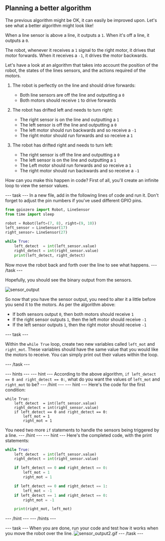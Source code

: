 ## Planning a better algorithm

The previous algorithm might be OK, it can easily be improved upon. Let's see what a better algorithm might look like!

When a line sensor is above a line, it outputs a `1`. When it's off a line, it outputs a `0`.

The robot, whenever it receives a `1` signal to the right motor, it drives that motor forwards. When it receives a `-1`, it drives the motor backwards.

Let's have a look at an algorithm that takes into account the position of the robot, the states of the lines sensors, and the actions required of the motors.

1. The robot is perfectly on the line and should drive forwards:
   - Both line sensors are off the line and outputting a `0`
   - Both motors should receive `1` to drive forwards
   
2. The robot has drifted left and needs to turn right:
   - The right sensor is on the line and outputting a `1`
   - The left sensor is off the line and outputting a `0`
   - The left motor should run backwards and so receive a `-1`
   - The right motor should run forwards and so receive a `1`
   
3. The robot has drifted right and needs to turn left:
   - The right sensor is off the line and outputting a `0`
   - The left sensor is on the line and outputting a `1`
   - The Left motor should run forwards and so receive a `1`
   - The right motor should run backwards and so receive a `-1`
   
How can you make this happen in code? First of all, you'll create an infinite loop to view the sensor values.

--- task ---
In a new file, add in the following lines of code and run it. Don't forget to adjust the pin numbers if you've used different GPIO pins.

```python
from gpiozero import Robot, LineSensor
from time import sleep

robot = Robot(left=(7, 8), right=(9, 10)) 
left_sensor = LineSensor(17)
right_sensor= LineSensor(27)

while True:
	left_detect  = int(left_sensor.value)
	right_detect = int(right_sensor.value)
	print(left_detect, right_detect)
```
Now move the robot back and forth over the line to see what happens.
--- /task ---

Hopefully, you should see the binary output from the sensors.

![sensor_output](images/sensor_output.gif)

So now that you have the sensor output, you need to alter it a little before you send it to the motors. As per the algorithm above:
- If both sensors output `0`, then both motors should receive `1`
- If the right sensor outputs `1`, then the left motor should receive `-1`
- If the left sensor outputs `1`, then the right motor should receive `-1`

--- task ---

Within the `while True` loop, create two new variables called `left_mot` and `right_mot`. These variables should have the same value that you would like the motors to receive. You can simply print out their values within the loop.

--- /task ---

--- hints --- --- hint ---
According to the above algorithm, `if left_detect == 0 and right_detect == 0:`, what do you want the values of `left_mot` and `right_mot` to be?
--- /hint --- --- hint ---
Here's the code for the first condition:
```
while True:
	left_detect  = int(left_sensor.value)
	right_detect = int(right_sensor.value)
	if left_detect == 0 and right_detect == 0:
		left_mot = 1
		right_mot = 1
```
You need two more `if` statements to handle the sensors being triggered by a line.
--- /hint --- --- hint ---
Here's the completed code, with the print statements:
```python
while True:
	left_detect  = int(left_sensor.value)
	right_detect = int(right_sensor.value)

	if left_detect == 0 and right_detect == 0:
		left_mot = 1
		right_mot = 1

	if left_detect == 0 and right_detect == 1:
		left_mot = -1
	if left_detect == 1 and right_detect == 0:
		right_mot = -1

	print(right_mot, left_mot)
 ```
--- /hint --- --- /hints ---

--- task ---
When you are done, run your code and test how it works when you move the robot over the line.
![sensor_output2.gif](images/sensor_output2.gif)
--- /task ---
